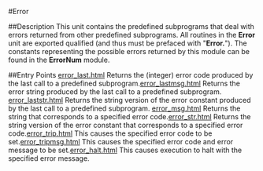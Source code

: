 
#Error

##Description
This unit contains the predefined subprograms that deal with errors returned from other predefined subprograms.
All routines in the **Error** unit are exported qualified (and thus must be prefaced with "**Error.**").
The constants representing the possible errors returned by this module can be found in the **ErrorNum** module.

##Entry Points
[error_last.html](**Last**) Returns the (integer) error code produced by the last call to a predefined subprogram.[error_lastmsg.html](**LastMsg**) Returns the error string produced by the last call to a predefined subprogram. [error_laststr.html](**LastStr**) Returns the string version of the error constant produced by the last call to a predefined subprogram. [error_msg.html](**Msg**) Returns the string that corresponds to a specified error code.[error_str.html](**Str**) Returns the string version of the error constant that corresponds to a specified error code.[error_trip.html](**Trip**) This causes the specified error code to be set.[error_tripmsg.html](**TripMsg**) This causes the specified error code and error message to be set.[error_halt.html](**Halt**) This causes execution to halt with the specified error message.
